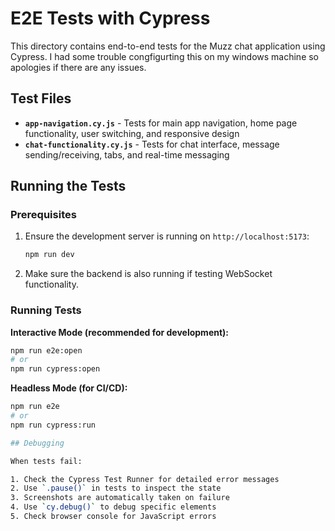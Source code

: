 # E2E Tests with Cypress

This directory contains end-to-end tests for the Muzz chat application using Cypress. I had some trouble congfigurting this on my windows machine so apologies if there are any issues.

## Test Files

- **`app-navigation.cy.js`** - Tests for main app navigation, home page functionality, user switching, and responsive design
- **`chat-functionality.cy.js`** - Tests for chat interface, message sending/receiving, tabs, and real-time messaging

## Running the Tests

### Prerequisites

1. Ensure the development server is running on `http://localhost:5173`:

   ```bash
   npm run dev
   ```

2. Make sure the backend is also running if testing WebSocket functionality.

### Running Tests

**Interactive Mode (recommended for development):**

```bash
npm run e2e:open
# or
npm run cypress:open
```

**Headless Mode (for CI/CD):**

```bash
npm run e2e
# or
npm run cypress:run

## Debugging

When tests fail:

1. Check the Cypress Test Runner for detailed error messages
2. Use `.pause()` in tests to inspect the state
3. Screenshots are automatically taken on failure
4. Use `cy.debug()` to debug specific elements
5. Check browser console for JavaScript errors
```
